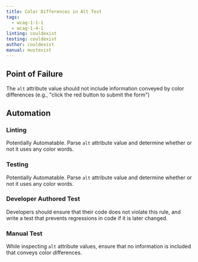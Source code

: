```yaml
---
title: Color Differences in Alt Text
tags: 
  - wcag-1-1-1
  - wcag-1-4-1
linting: couldexist
testing: couldexist
author: couldexist
manual: mustexist
---
```


## Point of Failure
The `alt` attribute value should not include information conveyed by color differences (e.g., "click the red button to submit the form")

## Automation

### Linting
Potentially Automatable. Parse `alt` attribute value and determine whether or not it uses any color words.

### Testing
Potentially Automatable. Parse `alt` attribute value and determine whether or not it uses any color words.

### Developer Authored Test
Developers should ensure that their code does not violate this rule, and write a test that prevents regressions in code if it is later changed.

### Manual Test
While inspecting `alt` attribute values, ensure that no information is included that conveys color differences.